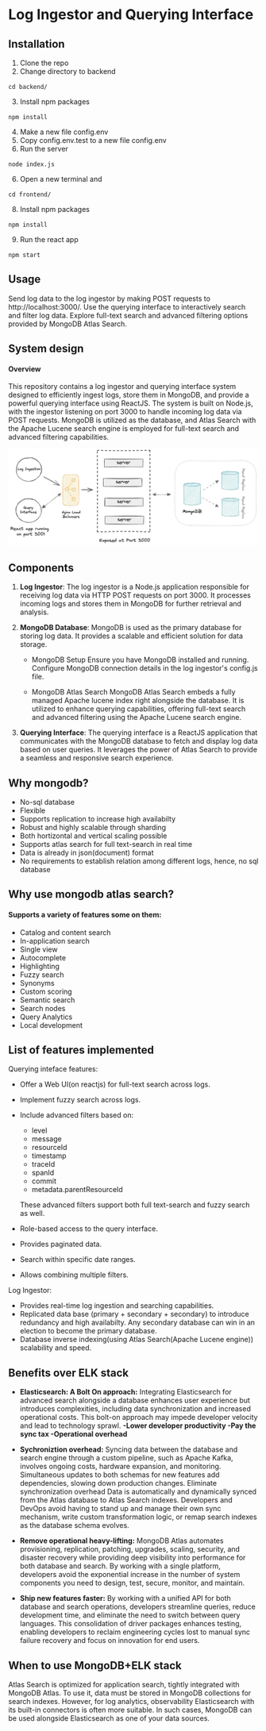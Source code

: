 # Log Ingestor and Querying Interface

## Installation

1. Clone the repo
2. Change directory to backend
```
cd backend/
```
3. Install npm packages
```
npm install
```
4. Make a new file config.env
5. Copy config.env.test to a new file config.env
6. Run the server
```
node index.js
```
6. Open a new terminal and 
```
cd frontend/
```
8. Install npm packages
```
npm install
```
9. Run the react app
```
npm start
```

## Usage

Send log data to the log ingestor by making POST requests to http://localhost:3000/.
Use the querying interface to interactively search and filter log data.
Explore full-text search and advanced filtering options provided by MongoDB Atlas Search.

## System design

#### Overview

This repository contains a log ingestor and querying interface system designed to efficiently ingest logs, store them in MongoDB, and provide a powerful querying interface using ReactJS. The system is built on Node.js, with the ingestor listening on port 3000 to handle incoming log data via POST requests. MongoDB is utilized as the database, and Atlas Search with the Apache Lucene search engine is employed for full-text search and advanced filtering capabilities.

![System design](./System_design.jpeg)

## Components

1. **Log Ingestor**:
The log ingestor is a Node.js application responsible for receiving log data via HTTP POST requests on port 3000. It processes incoming logs and stores them in MongoDB for further retrieval and analysis.

2. **MongoDB Database**:
MongoDB is used as the primary database for storing log data. It provides a scalable and efficient solution for data storage.

   * MongoDB Setup
Ensure you have MongoDB installed and running. Configure MongoDB connection details in the log ingestor's config.js file.

   * MongoDB Atlas Search
MongoDB Atlas Search embeds a fully managed Apache lucene index right alongside the database.
It is utilized to enhance querying capabilities, offering full-text search and advanced filtering using the Apache Lucene search engine.

3. **Querying Interface**:
The querying interface is a ReactJS application that communicates with the MongoDB database to fetch and display log data based on user queries. It leverages the power of Atlas Search to provide a seamless and responsive search experience.

## Why mongodb?
* No-sql database
* Flexible
* Supports replication to increase high availabilty
* Robust and highly scalable through sharding
* Both hortizontal and vertical scaling possible
* Supports atlas search for full text-search in real time
* Data is already in json(document) format
* No requirements to establish relation among different logs, hence, no sql database


## Why use mongodb atlas search?

#### Supports a variety of features some on them:
* Catalog and content search
* In-application search
* Single view
* Autocomplete
* Highlighting
* Fuzzy search
* Synonyms
* Custom scoring
* Semantic search
* Search nodes
* Query Analytics
* Local development


## List of features implemented

Querying inteface features:
* Offer a Web UI(on reactjs) for full-text search across logs.
* Implement fuzzy search across logs.
* Include advanced filters based on:
    - level
    - message
    - resourceId
    - timestamp
    - traceId
    - spanId
    - commit
    - metadata.parentResourceId

    These advanced filters support both full text-search and fuzzy search as well. 
* Role-based access to the query interface.
* Provides paginated data.
* Search within specific date ranges.
* Allows combining multiple filters.

Log Ingestor:
* Provides real-time log ingestion and searching capabilities.
* Replicated data base (primary + secondary + secondary) to introduce redundancy and high availabilty. Any secondary database can win in an election to become the primary database.
* Database inverse indexing(using Atlas Search(Apache Lucene engine)) scalability and speed.


## Benefits over ELK stack

* **Elasticsearch: A Bolt On approach:**
Integrating Elasticsearch for advanced search alongside a database enhances user experience but introduces complexities, including data synchronization and increased operational costs. This bolt-on approach may impede developer velocity and lead to technology sprawl.
    **-Lower developer productivity
    -Pay the sync tax
    -Operational overhead**
* **Sychroniztion overhead:**
Syncing data between the database and search engine through a custom pipeline, such as Apache Kafka, involves ongoing costs, hardware expansion, and monitoring. Simultaneous updates to both schemas for new features add dependencies, slowing down production changes. Eliminate synchronization overhead
Data is automatically and dynamically synced from the Atlas database to Atlas Search indexes. Developers and DevOps avoid having to stand up and manage their own sync mechanism, write custom transformation logic, or remap search indexes as the database schema evolves.

* **Remove operational heavy-lifting:**
MongoDB Atlas automates provisioning, replication, patching, upgrades, scaling, security, and disaster recovery while providing deep visibility into performance for both database and search. By working with a single platform, developers avoid the exponential increase in the number of system components you need to design, test, secure, monitor, and maintain.

* **Ship new features faster:**
By working with a unified API for both database and search operations, developers streamline queries, reduce development time, and eliminate the need to switch between query languages. This consolidation of driver packages enhances testing, enabling developers to reclaim engineering cycles lost to manual sync failure recovery and focus on innovation for end users.


## When to use MongoDB+ELK stack
Atlas Search is optimized for application search, tightly integrated with MongoDB Atlas. To use it, data must be stored in MongoDB collections for search indexes. However, for log analytics, observability Elasticsearch with its built-in connectors is often more suitable. In such cases, MongoDB can be used alongside Elasticsearch as one of your data sources.
